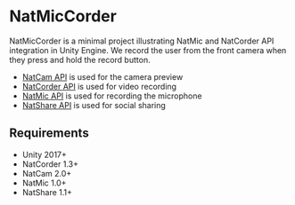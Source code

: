 # NatMicCorder
NatMicCorder is a minimal project illustrating NatMic and NatCorder API integration in Unity Engine. We record the user from the front camera when they press and hold the record button.
- [NatCam API](https://assetstore.unity.com/packages/tools/integration/natcam-webcam-api-52154) is used for the camera preview
- [NatCorder API](https://assetstore.unity.com/packages/tools/integration/natcorder-video-recording-api-102645) is used for video recording
- [NatMic API](https://assetstore.unity.com/packages/slug/123358) is used for recording the microphone
- [NatShare API](https://assetstore.unity.com/packages/tools/integration/natshare-mobile-sharing-api-117705) is used for social sharing

## Requirements
- Unity 2017+
- NatCorder 1.3+
- NatCam 2.0+
- NatMic 1.0+
- NatShare 1.1+